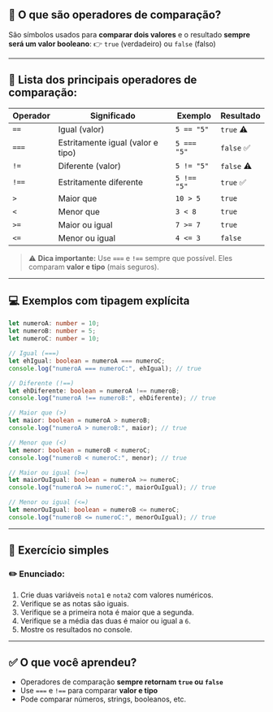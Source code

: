 ## 🧠 O que são operadores de comparação?

São símbolos usados para **comparar dois valores** e o resultado **sempre será um valor booleano**:
👉 `true` (verdadeiro) ou `false` (falso)

---

## 🔁 Lista dos principais operadores de comparação:

| Operador | Significado                       | Exemplo     | Resultado  |
| -------- | --------------------------------- | ----------- | ---------- |
| `==`     | Igual (valor)                     | `5 == "5"`  | `true` ⚠️  |
| `===`    | Estritamente igual (valor e tipo) | `5 === "5"` | `false` ✅  |
| `!=`     | Diferente (valor)                 | `5 != "5"`  | `false` ⚠️ |
| `!==`    | Estritamente diferente            | `5 !== "5"` | `true` ✅   |
| `>`      | Maior que                         | `10 > 5`    | `true`     |
| `<`      | Menor que                         | `3 < 8`     | `true`     |
| `>=`     | Maior ou igual                    | `7 >= 7`    | `true`     |
| `<=`     | Menor ou igual                    | `4 <= 3`    | `false`    |

> ⚠️ **Dica importante:** Use **`===`** e **`!==`** sempre que possível. Eles comparam **valor e tipo** (mais seguros).

---

## 💻 Exemplos com tipagem explícita

```ts
let numeroA: number = 10;
let numeroB: number = 5;
let numeroC: number = 10;

// Igual (===)
let ehIgual: boolean = numeroA === numeroC;
console.log("numeroA === numeroC:", ehIgual); // true

// Diferente (!==)
let ehDiferente: boolean = numeroA !== numeroB;
console.log("numeroA !== numeroB:", ehDiferente); // true

// Maior que (>)
let maior: boolean = numeroA > numeroB;
console.log("numeroA > numeroB:", maior); // true

// Menor que (<)
let menor: boolean = numeroB < numeroC;
console.log("numeroB < numeroC:", menor); // true

// Maior ou igual (>=)
let maiorOuIgual: boolean = numeroA >= numeroC;
console.log("numeroA >= numeroC:", maiorOuIgual); // true

// Menor ou igual (<=)
let menorOuIgual: boolean = numeroB <= numeroC;
console.log("numeroB <= numeroC:", menorOuIgual); // true
```

---

## 🧪 Exercício simples

### ✏️ Enunciado:

1. Crie duas variáveis `nota1` e `nota2` com valores numéricos.
2. Verifique se as notas são iguais.
3. Verifique se a primeira nota é maior que a segunda.
4. Verifique se a média das duas é maior ou igual a `6`.
5. Mostre os resultados no console.

---

## ✅ O que você aprendeu?

* Operadores de comparação **sempre retornam `true` ou `false`**
* Use `===` e `!==` para comparar **valor e tipo**
* Pode comparar números, strings, booleanos, etc.
